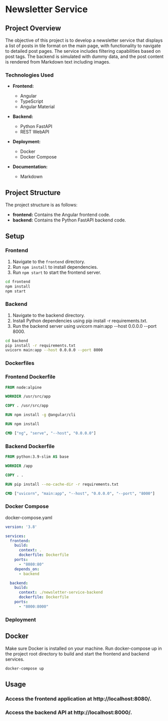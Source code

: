 # Newsletter Service

## Project Overview

The objective of this project is to develop a newsletter service that displays a list of posts in tile format on the main page, with functionality to navigate to detailed post pages. The service includes filtering capabilities based on post tags. The backend is simulated with dummy data, and the post content is rendered from Markdown text including images.

### Technologies Used

- **Frontend:**
  - Angular
  - TypeScript
  - Angular Material

- **Backend:**
  - Python FastAPI
  - REST WebAPI

- **Deployment:**
  - Docker
  - Docker Compose

- **Documentation:**
  - Markdown

## Project Structure

The project structure is as follows:

- **frontend:** Contains the Angular frontend code.
- **backend:** Contains the Python FastAPI backend code.

## Setup

### Frontend

1. Navigate to the `frontend` directory.
2. Run `npm install` to install dependencies.
3. Run `npm start` to start the frontend server.

```bash
cd frontend
npm install
npm start
```

### Backend
1. Navigate to the backend directory.
2. Install Python dependencies using pip install -r requirements.txt.
3. Run the backend server using uvicorn main:app --host 0.0.0.0 --port 8000.

```bash
cd backend
pip install -r requirements.txt
uvicorn main:app --host 0.0.0.0 --port 8000
```
### Dockerfiles
### Frontend Dockerfile
```Dockerfile
FROM node:alpine

WORKDIR /usr/src/app

COPY . /usr/src/app

RUN npm install -g @angular/cli

RUN npm install

CMD ["ng", "serve", "--host", "0.0.0.0"]
```

### Backend Dockerfile
```Dockerfile
FROM python:3.9-slim AS base

WORKDIR /app

COPY . .

RUN pip install --no-cache-dir -r requirements.txt

CMD ["uvicorn", "main:app", "--host", "0.0.0.0", "--port", "8000"]
```

### Docker Compose
docker-compose.yaml
```yaml
version: '3.8'

services:
  frontend:
    build:
      context: .
      dockerfile: Dockerfile
    ports:
      - "8080:80"
    depends_on:
      - backend

  backend:
    build:
      context: ./newsletter-service-backend
      dockerfile: Dockerfile
    ports:
      - "8000:8000"
```

### Deployment
## Docker
Make sure Docker is installed on your machine.
Run docker-compose up in the project root directory to build and start the frontend and backend services.

```bash
docker-compose up
```

## Usage
### Access the frontend application at http://localhost:8080/.
### Access the backend API at http://localhost:8000/.


